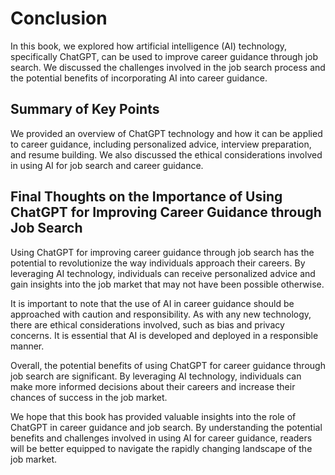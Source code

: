 # Conclusion

In this book, we explored how artificial intelligence (AI) technology, specifically ChatGPT, can be used to improve career guidance through job search. We discussed the challenges involved in the job search process and the potential benefits of incorporating AI into career guidance.

Summary of Key Points
---------------------

We provided an overview of ChatGPT technology and how it can be applied to career guidance, including personalized advice, interview preparation, and resume building. We also discussed the ethical considerations involved in using AI for job search and career guidance.

Final Thoughts on the Importance of Using ChatGPT for Improving Career Guidance through Job Search
--------------------------------------------------------------------------------------------------

Using ChatGPT for improving career guidance through job search has the potential to revolutionize the way individuals approach their careers. By leveraging AI technology, individuals can receive personalized advice and gain insights into the job market that may not have been possible otherwise.

It is important to note that the use of AI in career guidance should be approached with caution and responsibility. As with any new technology, there are ethical considerations involved, such as bias and privacy concerns. It is essential that AI is developed and deployed in a responsible manner.

Overall, the potential benefits of using ChatGPT for career guidance through job search are significant. By leveraging AI technology, individuals can make more informed decisions about their careers and increase their chances of success in the job market.

We hope that this book has provided valuable insights into the role of ChatGPT in career guidance and job search. By understanding the potential benefits and challenges involved in using AI for career guidance, readers will be better equipped to navigate the rapidly changing landscape of the job market.